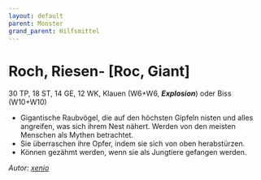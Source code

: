 ```yaml
---
layout: default
parent: Monster
grand_parent: Hilfsmittel
---
```


# Roch, Riesen- [Roc, Giant]
30 TP, 18 ST, 14 GE, 12 WK, Klauen (W6+W6, ***Explosion***) oder Biss (W10+W10)
- Gigantische Raubvögel, die auf den höchsten Gipfeln nisten und alles angreifen, was sich ihrem Nest nähert. Werden von den meisten Menschen als Mythen betrachtet.
- Sie überraschen ihre Opfer, indem sie sich von oben herabstürzen.
- Können gezähmt werden, wenn sie als Jungtiere gefangen werden.

*Autor: [xenio](https://xenioinabottle.blogspot.com)*
